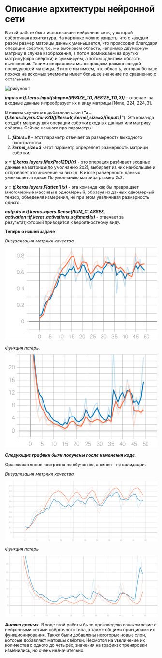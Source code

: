 #  Описание архитектуры нейронной сети #
В этой работе была использована нейронная сеть, у которой свёрточная архитектура. На картинке можно увидеть, что с каждым разом размер матрицы данных уменьшается, что происходит благодаря операции свёртки, т.е. мы выбираем область, например двумерную матрицу в случае изображения, а потом домножаем на другую матрицу(ядро свёртки) и суммируем, а потом сдвигаем область вычислений. Такими операциями мы сокращаем размер каждой последующей матрицы. В итоге мы имеем, что область, которая больше похожа на искомые элементы имеет большее значение по сравнению с остальными.

![рисунок 1](https://encrypted-tbn0.gstatic.com/images?q=tbn:ANd9GcR0K4iQfVkQq2yavPNWppj0IHEZbsgW8cTmWA&usqp=CAU)

***inputs = tf.keras.Input(shape=(RESIZE_TO, RESIZE_TO, 3))*** - отвечает за входные данные и преобразует их к виду матрицы [None, 224, 224, 3].

В нашем случае мы добавляли слои (***"x = tf.keras.layers.Conv2D(filters=8, kernel_size=3)(inputs)"***). Эта команда создаёт матрицу для операции свёртки входных данных или матрицу свёртки. Сейчас немного про параметры:
1. ***filters=8*** - этот параметр отвечает за размерность выходного пространства.
2. ***kernel_size=3*** -этот параметр определяет размерность матрицы свёртки.

  ***x = tf.keras.layers.MaxPool2D()(x)*** - это операция разбивает входные данные на матрицы(по умолчанию 2х2), выбирает из них наибольшее и отправляет это значение на выход. В итоге размерность данных уменьшается вдвое.По умолчанию матрица размер 2х2.

  ***x = tf.keras.layers.Flatten()(x)*** - эта команда как бы превращает многомерные массивы в одномерный, образуя из данных одномерный тензор, объеденяя измерения, но при этом увеличивая размерность одного.
  
  ***outputs = tf.keras.layers.Dense(NUM_CLASSES, activation=tf.keras.activations.softmax)(x)*** - отвечает за результат,который приводится к вероятностному виду.
  
  **Теперь о нашей задаче**
  
  *Визуализация метрики качества.*
  
  ![график 1.1](https://raw.githubusercontent.com/YurchenokMaxim/study/9bf91e516f59d889c52dbb18aaed12ca576950be/1epoch_categorical_accuracy.svg)
  
  *Функция потерь.*

  ![график 1.2](https://raw.githubusercontent.com/YurchenokMaxim/study/9bf91e516f59d889c52dbb18aaed12ca576950be/1epoch_loss.svg)
  
  ***Следующие графики были получены после изменения кода.***
  
  Оранжевая линия построена по обучению, а синяя - по валидации.
  
  *Визуализация метрики качества.*
   
  ![график 2.1](https://raw.githubusercontent.com/YurchenokMaxim/study/789e7442057b7a6faffbed202469aa2127f2f195/2epoch_categorical_accuracy.svg)
  
  *Функция потерь*
   
  ![график 2.2](https://raw.githubusercontent.com/YurchenokMaxim/study/789e7442057b7a6faffbed202469aa2127f2f195/2epoch_loss.svg)
  
  
  
  ***Анализ данных.***
  В ходе этой работы было произведено ознакомление с нейронными сетями свёрточного типа, а также общими принципами их функционирования. Также были добавлены некоторые новые слои, которые добавляют матрицы свёртки. Несмотря на увеличение их количества с одного до четырёх, значения на графиках тренировки изменились, но очень незначительно.

